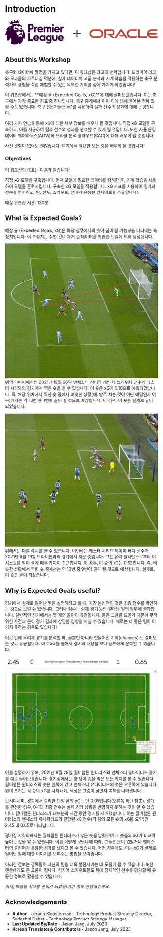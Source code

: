 # Introduction

![Oracle Workshop](images/logo.jpg)

## About this Workshop

축구와 데이터에 열정을 가지고 있다면, 이 워크샵은 최고의 선택입니다!  프리미어 리그와 오라클의 파트너십 덕분에, 실제 데이터에 고급 분석과 기계 학습을 적용하는 축구 분석가의 경험을 직접 체험할 수 있는 독특한 기회를 갖게 가지게 되었습니다!

이 워크샵에서는 **예상 골 (Expected Goals, xG)**에 대해 살펴보겠습니다. 이는 축구에서 가장 중요한 지표 중 하나입니다. 축구 중계에서 이미 이에 대해 들어본 적이 있을 수도 있습니다. 축구 전문가들은 xG를 사용하여 팀과 선수의 성과에 대해 논평합니다.

여러 가지 연습을 통해 xG에 대한 세부 정보를 배우게 될 것입니다. 직접 xG 모델을 구축하고, 이를 사용하여 팀과 선수의 성과를 분석할 수 있게 될 것입니다. 또한 자율 운영 데이터 웨어하우스(ADW)와 오라클 분석 클라우드(OAC)에 대해 배우게 될 것입니다.

사전 경험이 없어도 괜찮습니다. 여기에서 필요한 모든 것을 배우게 될 것입니다!

### Objectives
이 워크샵의 목표는 다음과 같습니다:

직접 xG 모델을 구축합니다. 먼저 모델에 필요한 데이터를 탐색한 후, 기계 학습을 사용하여 모델을 훈련시킵니다.
구축한 xG 모델을 적용합니다. xG 지표를 사용하여 경기와 선수를 평가하고, 팀, 선수, 스카우트, 팬에게 유용한 인사이트를 추출합니다!

예상 워크샵 시간: 120분

## What is Expected Goals?
예상 골 (Expected Goals, xG)은 특정 상황에서의 슛이 골이 될 가능성을 나타내는 측정치입니다. 이 측정치는 수천 건의 과거 슛 데이터를 학습한 모델에 의해 생성됩니다.

![Oracle Workshop](images/kevindebruynexgzero10.png)
위의 이미지에서는 2021년 12월 26일 맨체스터 시티의 케빈 데 브라위너 선수가 레스터 시티와의 경기에서 찍은 슛을 볼 수 있습니다. 이 슛은 xG가 0.10으로 예측되었습니다. 즉, 해당 위치에서 찍힌 슛 중에서 비슷한 상황(예: 발로 차는 것이 아닌 헤딩인지 여부)에서는 약 10번 중 1번이 골이 될 것으로 예상됩니다. 이 경우, 이 슛은 실제로 골이 되었습니다.

![Oracle Workshop](images/jamievardyxgzero92.png)
위에서는 다른 예시를 볼 수 있습니다. 이번에는 레스터 시티의 제이미 바디 선수가 2021년 9월 19일 브라이튼과의 경기에서 찍은 슛입니다. 그는 유리 틸레만스로부터 어시스트를 받아 골에 매우 가까이 접근합니다. 이 경우, 이 슛의 xG는 0.92입니다. 즉, 비슷한 상황에서 찍힌 슛 중에서는 약 10번 중 9번이 골이 될 것으로 예상됩니다. 실제로, 이 슛은 골이 되었습니다.

## Why is Expected Goals useful?
경기에서 실제로 일어난 일을 설명하려고 할 때, 가장 논리적인 것은 최종 점수를 확인하는 것으로 보일 수 있습니다. 그러나 점수는 실제 경기 동안 일어난 일의 일부에 불과합니다. 일반적인 경기에서는 몇 개의 골만이 득점됩니다. 골은 그만큼 드물기 때문에 무작위한 사건과 운이 경기 결과에 상당한 영향을 미칠 수 있습니다. 때로는 더 좋은 팀이 이기지 못하는 경우도 있습니다!

이로 인해 우리가 경기를 분석할 때, 골뿐만 아니라 만들어진 기회(chances) 도 살펴보는 것이 유용합니다. 바로 xG를 통해서 경기의 내용을 보다 풍부하게 분석할 수 있습니다.

![Oracle Workshop](images/matchanalysisexample.png)

이를 설명하기 위해, 2021년 8월 29일 월버햄튼 원더러스와 맨체스터 유나이티드 경기를 예로 들어보겠습니다. 경기장에서는 양 팀이 슛을 찍은 모든 위치를 볼 수 있습니다. 월버햄튼 원더러스의 슛은 왼쪽에 있고 맨체스터 유나이티드의 슛은 오른쪽에 있습니다. 원의 크기는 각 슛의 xG를 나타내며, 색상은 그것이 골인지 여부를 나타냅니다.

보시다시피, 경기에서 승리한 단일 골의 xG는 단 0.05입니다(오른쪽 하단 참조). 경기를 관전한 경우, 0-1의 최종 점수는 실제 경기 상황을 반영하지 못하는 것을 알 수 있습니다: 월버햄튼 원더러스가 대부분의 시간 동안 경기를 지배했습니다. 이는 월버햄튼 원더러스와 맨체스터 유나이티드의 결합된 xG 점수(각 팀의 모든 슛의 xG를 요약)인 2.45 대 0.65로 나타납니다.


경기장 시각화에서는 월버햄튼 원더러스가 많은 슛을 날렸으며 그 슛들의 xG가 비교적 높다는 것을 알 수 있습니다. 이를 어떻게 보느냐에 따라, 그들은 운이 없었거나 맨체스터의 골키퍼가 훌륭한 성과를 냈다고 볼 수 있습니다. 어떤 경우에도, 이는 xG가 실제로 일어난 일에 대한 이야기를 보여주는 방법을 보여줍니다.

이러한 정보는 감독들이 자신의 팀을 더욱 발전시키는 데 도움이 될 수 있습니다. 또한 팬들에게도 큰 도움이 됩니다. 심지어 스카우트들도 팀에 잠재적인 선수를 평가할 때 유용한 정보로 활용할 수 있습니다. 

_이제, 학습을 시작할 준비가 되었습니다! 계속 진행해주세요._

## Acknowledgements

- **Author** - Jeroen Kloosterman - Technology Product Strategy Director, Sudeshni Fisher - Technology Product Strategy Manager.
- **Last Updated By/Date** - Jason Jang, July 2023
- **Korean Translator & Contributors** - Jason Jang, July 2023
